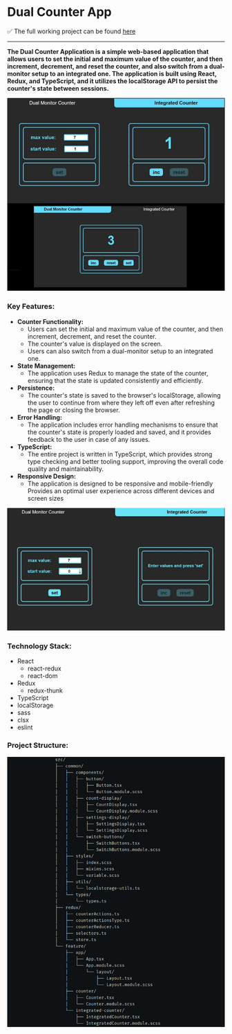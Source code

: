 # Dual Counter App

:white_check_mark: The full working project can be found [here](https://dual-counter.netlify.app/)
___
**The Dual Counter Application is a simple web-based application that allows users to set the initial and maximum value of the counter, and then increment, decrement, and reset the counter, and also switch from a dual-monitor setup to an integrated one. The application is built using React, Redux, and TypeScript, and it utilizes the localStorage API to persist the counter's state between sessions.**

![counter](src/common/assets/read-me/counter2.jpg)

### Key Features:
+ **Counter Functionality:**
  + Users can set the initial and maximum value of the counter, and then increment, decrement, and reset the counter. 
  + The counter's value is displayed on the screen.
  + Users can also switch from a dual-monitor setup to an integrated one.
+ **State Management:**
  + The application uses Redux to manage the state of the counter, ensuring that the state is updated consistently and efficiently.
+ **Persistence:**
  + The counter's state is saved to the browser's localStorage, allowing the user to continue from where they left off even after refreshing the page or closing the browser.
+ **Error Handling:**
  + The application includes error handling mechanisms to ensure that the counter's state is properly loaded and saved, and it provides feedback to the user in case of any issues.
+ **TypeScript:**
  + The entire project is written in TypeScript, which provides strong type checking and better tooling support, improving the overall code quality and maintainability.
+ **Responsive Design:**
  + The application is designed to be responsive and mobile-friendly
    Provides an optimal user experience across different devices and screen sizes

![counter gif](src/common/assets/read-me/counter.gif)

### Technology Stack:
+ React
  + react-redux
  + react-dom
+ Redux
  + redux-thunk
+ TypeScript
+ localStorage
+ sass
+ clsx
+ eslint

### Project Structure:
![structure](src/common/assets/read-me/structure.png)
